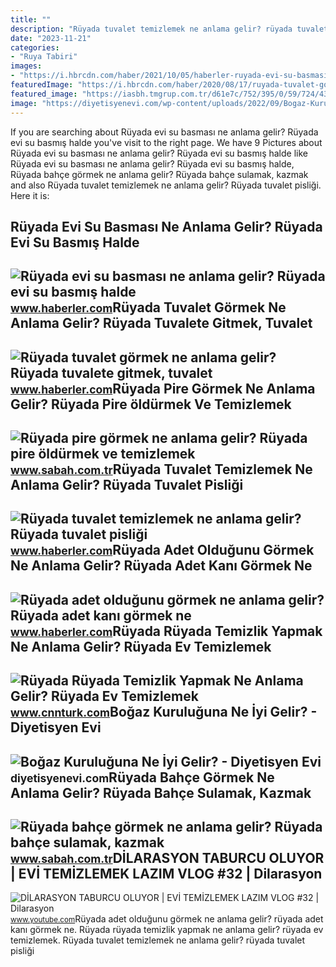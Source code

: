 ```yaml
---
title: ""
description: "Rüyada tuvalet temizlemek ne anlama gelir? rüyada tuvalet pisliği"
date: "2023-11-21"
categories:
- "Ruya Tabiri"
images:
- "https://i.hbrcdn.com/haber/2021/10/05/haberler-ruyada-evi-su-basmasi-ne-anlama-gelir-ruyada-evi-14440169_3611_amp.jpg"
featuredImage: "https://i.hbrcdn.com/haber/2020/08/17/ruyada-tuvalet-gormek-ne-anlama-gelir-ruyada-13514342_1504_amp.jpg"
featured_image: "https://iasbh.tmgrup.com.tr/d61e7c/752/395/0/59/724/439?u=https://isbh.tmgrup.com.tr/sbh/2021/08/31/ruyada-pire-gormek-ne-anlama-gelir-ruyada-pire-oldurmek-ne-demek-1630389477581.jpg"
image: "https://diyetisyenevi.com/wp-content/uploads/2022/09/Bogaz-Kuruluguna-Ne-Iyi-Gelir.jpg"
---
```


If you are searching about Rüyada evi su basması ne anlama gelir? Rüyada evi su basmış halde you've visit to the right page. We have 9 Pictures about Rüyada evi su basması ne anlama gelir? Rüyada evi su basmış halde like Rüyada evi su basması ne anlama gelir? Rüyada evi su basmış halde, Rüyada bahçe görmek ne anlama gelir? Rüyada bahçe sulamak, kazmak and also Rüyada tuvalet temizlemek ne anlama gelir? Rüyada tuvalet pisliği. Here it is:

Rüyada Evi Su Basması Ne Anlama Gelir? Rüyada Evi Su Basmış Halde
-----------------------------------------------------------------

 ![Rüyada evi su basması ne anlama gelir? Rüyada evi su basmış halde](https://i.hbrcdn.com/haber/2021/10/05/haberler-ruyada-evi-su-basmasi-ne-anlama-gelir-ruyada-evi-14440169_3611_amp.jpg) <small>www.haberler.com</small>Rüyada Tuvalet Görmek Ne Anlama Gelir? Rüyada Tuvalete Gitmek, Tuvalet
----------------------------------------------------------------------

 ![Rüyada tuvalet görmek ne anlama gelir? Rüyada tuvalete gitmek, tuvalet](https://i.hbrcdn.com/haber/2020/08/17/ruyada-tuvalet-gormek-ne-anlama-gelir-ruyada-13514342_1504_amp.jpg) <small>www.haberler.com</small>Rüyada Pire Görmek Ne Anlama Gelir? Rüyada Pire öldürmek Ve Temizlemek
----------------------------------------------------------------------

 ![Rüyada pire görmek ne anlama gelir? Rüyada pire öldürmek ve temizlemek](https://iasbh.tmgrup.com.tr/d61e7c/752/395/0/59/724/439?u=https://isbh.tmgrup.com.tr/sbh/2021/08/31/ruyada-pire-gormek-ne-anlama-gelir-ruyada-pire-oldurmek-ne-demek-1630389477581.jpg) <small>www.sabah.com.tr</small>Rüyada Tuvalet Temizlemek Ne Anlama Gelir? Rüyada Tuvalet Pisliği
-----------------------------------------------------------------

 ![Rüyada tuvalet temizlemek ne anlama gelir? Rüyada tuvalet pisliği](https://i.hbrcdn.com/haber/2022/01/18/ruyada-tuvalet-temizlemek-ne-anlama-gelir-ruyada-14673652_2694_amp.jpg) <small>www.haberler.com</small>Rüyada Adet Olduğunu Görmek Ne Anlama Gelir? Rüyada Adet Kanı Görmek Ne
-----------------------------------------------------------------------

 ![Rüyada adet olduğunu görmek ne anlama gelir? Rüyada adet kanı görmek ne](https://i.hbrcdn.com/haber/2020/10/22/ruyada-adet-oldugunu-gormek-ne-anlama-gelir-13685251_7258_amp.jpg) <small>www.haberler.com</small>Rüyada Rüyada Temizlik Yapmak Ne Anlama Gelir? Rüyada Ev Temizlemek
-------------------------------------------------------------------

 ![Rüyada Rüyada Temizlik Yapmak Ne Anlama Gelir? Rüyada Ev Temizlemek](https://i.cnnturk.com/i/cnnturk/75/740x416/6145dbbcb57f1524c85ced28.jpg) <small>www.cnnturk.com</small>Boğaz Kuruluğuna Ne İyi Gelir? - Diyetisyen Evi
-----------------------------------------------

 ![Boğaz Kuruluğuna Ne İyi Gelir? - Diyetisyen Evi](https://diyetisyenevi.com/wp-content/uploads/2022/09/Bogaz-Kuruluguna-Ne-Iyi-Gelir.jpg) <small>diyetisyenevi.com</small>Rüyada Bahçe Görmek Ne Anlama Gelir? Rüyada Bahçe Sulamak, Kazmak
-----------------------------------------------------------------

 ![Rüyada bahçe görmek ne anlama gelir? Rüyada bahçe sulamak, kazmak](https://iasbh.tmgrup.com.tr/1d629f/752/395/0/59/720/437?u=https://isbh.tmgrup.com.tr/sbh/2021/09/10/ruyada-bahce-gormek-ne-anlama-gelir-ruyada-bahce-sulamak-ne-demek-1631260924505.jpg) <small>www.sabah.com.tr</small>DİLARASYON TABURCU OLUYOR | EVİ TEMİZLEMEK LAZIM VLOG #32 | Dilarasyon
----------------------------------------------------------------------

 ![DİLARASYON TABURCU OLUYOR | EVİ TEMİZLEMEK LAZIM VLOG #32 | Dilarasyon](https://i.ytimg.com/vi/tpPZWXvVdMA/maxresdefault.jpg) <small>www.youtube.com</small>Rüyada adet olduğunu görmek ne anlama gelir? rüyada adet kanı görmek ne. Rüyada rüyada temizlik yapmak ne anlama gelir? rüyada ev temizlemek. Rüyada tuvalet temizlemek ne anlama gelir? rüyada tuvalet pisliği
